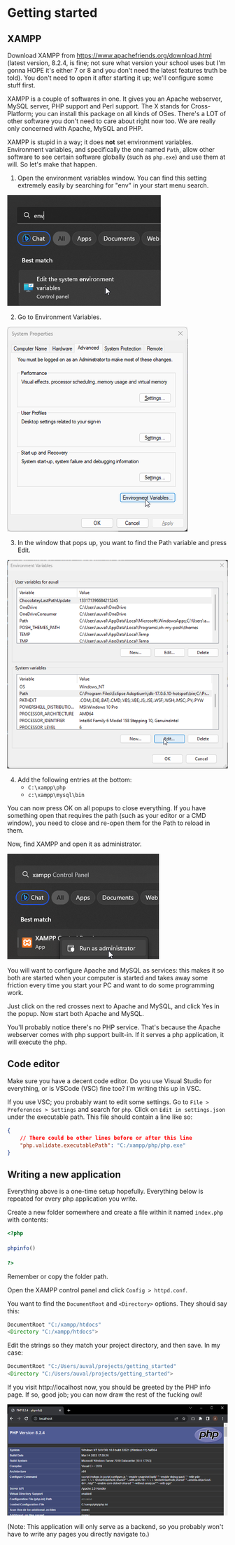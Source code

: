 # Getting started

## XAMPP

Download XAMPP from https://www.apachefriends.org/download.html (latest version, 8.2.4, is fine; not sure what version your school uses but I'm gonna HOPE it's either 7 or 8 and you don't need the latest features truth be told). You don't need to open it after starting it up; we'll configure some stuff first.

XAMPP is a couple of softwares in one. It gives you an Apache webserver, MySQL server, PHP support and Perl support. The X stands for Cross-Platform; you can install this package on all kinds of OSes.  There's a LOT of other software you don't need to care about right now too. We are really only concerned with Apache, MySQL and PHP.

XAMPP is stupid in a way; it does **not** set environment variables. Environment variables, and specifically the one named `Path`, allow other software to see certain software globally (such as `php.exe`) and use them at will. So let's make that happen. 

1. Open the environment variables window. You can find this setting extremely easily by searching for "env" in your start menu search.

![](./path1.png)

2. Go to Environment Variables.

![](./path2.png)

3. In the window that pops up, you want to find the Path variable and press Edit.

![](./path3.png)

4. Add the following entries at the bottom:
    - `C:\xampp\php`
    - `c:\xampp\mysql\bin`

You can now press OK on all popups to close everything. If you have something open that requires the path (such as your editor or a CMD window), you need to close and re-open them for the Path to reload in them.

Now, find XAMPP and open it as administrator.

![](./xampp1.png)

You will want to configure Apache and MySQL as services: this makes it so both are started when your computer is started and takes away some friction every time you start your PC and want to do some programming work.

Just click on the red crosses next to Apache and MySQL, and click Yes in the popup. Now start both Apache and MySQL.

You'll probably notice there's no PHP service. That's because the Apache webserver comes with php support built-in. If it serves a php application, it will execute the php.


## Code editor

Make sure you have a decent code editor. Do you use Visual Studio for everything, or is VSCode (VSC) fine too? I'm writing this up in VSC.

If you use VSC; you probably want to edit some settings. Go to `File > Preferences > Settings` and search for `php`. Click on `Edit in settings.json` under the executable path. This file should contain a line like so:

```json
{
    // There could be other lines before or after this line
    "php.validate.executablePath": "C:/xampp/php/php.exe"
}
```

## Writing a new application

Everything above is a one-time setup hopefully. Everything below is repeated for every php application you write.

Create a new folder somewhere and create a file within it named `index.php` with contents:

```php
<?php 

phpinfo() 

?>
```

Remember or copy the folder path.

Open the XAMPP control panel and click `Config > httpd.conf`.

You want to find the `DocumentRoot` and `<Directory>` options. They should say this:

```php
DocumentRoot "C:/xampp/htdocs"
<Directory "C:/xampp/htdocs">
```

Edit the strings so they match your project directory, and then save. In my case:

```php
DocumentRoot "C:/Users/auval/projects/getting_started"
<Directory "C:/Users/auval/projects/getting_started">
```

If you visit http://localhost now, you should be greeted by the PHP info page. If so, good job; you can now draw the rest of the fucking owl!

![](php1.png)

(Note: This application will only serve as a backend, so you probably won't have to write any pages you directly navigate to.)